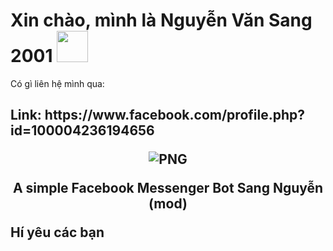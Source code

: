 <h1> Xin chào, mình là Nguyễn Văn Sang 2001  <img src="https://mir-s3-cdn-cf.behance.net/project_modules/max_1200/5eeea355389655.59822ff824b72.gif" width="50"></h1> 
<p>
<p>Có gì liên hệ mình qua:
<h2> Link: https://www.facebook.com/profile.php?id=100004236194656

<p align="center">
    <img align="center" alt="PNG" src="https://mir-s3-cdn-cf.behance.net/project_modules/max_1200/5eeea355389655.59822ff824b72.gif" />
</p> 
<!-- INSTALLATION -->
<p align="center">
       A simple Facebook Messenger Bot Sang Nguyễn (mod)
<p>
Hí yêu các bạn
